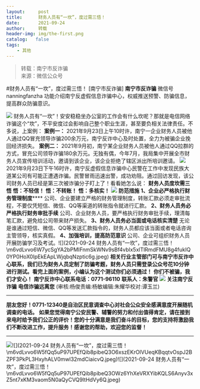 ```yaml
---
layout:     post
title:      财务人员有“一坎”，度过需三悟！
date:       2021-09-24
author:     转载
header-img: img/the-first.png
catalog:   false
tags:
    - 其他
---
```


<blockquote><p>转载：南宁市反诈骗<br>
来源：微信公众号</p></blockquote>

#财务人员有“一坎”，度过需三悟！
[南宁市反诈骗]
**南宁市反诈骗**
微信号nanningfanzha
功能介绍南宁反虚假信息诈骗中心，权威推送预警、防骗信息，提高群众防骗意识。

![]({{site.baseurl}}/postimg/m6vdLvvo6W5iaqtFlbC2aKtxz0cgAUufMCLNZjTFq3atj7KNzA5jndiaFCUL151ExlvRyBicqsE2ibqpx1OibZrS54A.gif)
财务人员有“一坎”！安安稳稳坐办公室的工作会有什么坎呢？那就是电信网络诈骗这个“坎”，不平安度过会影响自己整个职业生涯，甚至要负相关法律责任。不多说，上案例：
**案例一：**
2021年9月23日上午10时许，南宁一企业财务人员被他人通过QQ冒充领导诈骗200余万元，南宁反诈中心及时处置，全力为被骗企业挽回经济损失。
**案例二：**
2021年9月初，南宁某企业财务人员被他人通过QQ拉群的方式，冒充公司领导诈骗180余万元。无独有偶，今年7月，我局集中开展全市财务人员宣传培训活动，邀请到该企业，该企业拒绝了辖区派出所培训邀请。
![]({{site.baseurl}}/postimg/m6vdLvvo6W6cAwlAzGkbkGiab24KP1IML7QgkexibKITdU8PCiaOuM1K35YPo3S7utErbxDRBvXxfQBww48kTjCaQ.jpeg)
2021年9月23日下午16时许，南宁反虚假信息诈骗中心民警在工作中发现民族大道某公司有可能正遭遇诈骗。民警冒雨迅速出警，成功劝阻。通过回访发现，该公司财务人员已经是第三次被诈骗分子盯上了！看看她怎么说：
**财务人员度坎需三悟**
**悟：不轻信！**
**悟：不转账！**
**悟：多核实！**
![]({{site.baseurl}}/postimg/OUicWJdJoz3FXVbgIBcu7g3EibT9fUHVR8Szgt4F47h58AoRANTePN8JPmumFNpU5YjDzyvRP5fjLeWMAWE2Ziar48lYZjoNBuv.svg)
**防范措施**
**1、企业必严格执行财务管理制度******
公司、企业要建立严格的财务管理制度，转账汇款必须走审批流程，不要仅凭短信、微信、QQ等渠道的转账指令就进行汇款。
**2、财务人员务必严格执行财务审批手续**
公司、企业财务人员，要严格执行财务审批手续，理清每笔汇款，避免给公司带来财产损失。
**3、财务人员务必当面或电话核实清楚**
无论是谁通过短信、微信、QQ等发送汇款指令的，财务人员都应该当面或者电话咨询主管领导，核实真假。
**4、加强培训，提高防范意识**
公司、企业可组织财务人员开展防骗学习及考试。![](2021-09-24
财务人员有“一坎”，度过需三悟！\\m6vdLvvo6W7ycSgYA2bPMIFnmSkWNv9sBf4vblx5xlTlRmdFMU8g4fukIQ0YP0HoX0IpEkEApLWjqbqNzptic6g.jpeg)
**相关行业主管部门可与南宁市反诈中心联系，我们已为财务人员定制了防骗考题，财务人员只需登录公众号花10分钟进行测试。看完上面的案例，小编认为这个测试你们必须通过！**
**你们不被骗，我们才安心！**
**南宁反诈中心联系电话：0771-96110**
**联系人：朱警官**
![]({{site.baseurl}}/postimg/m6vdLvvo6W6cAwlAzGkbkGiab24KP1IMLsEFGxmw0tG9ibNrj1K3e8Ultia4YJDZZzT3B4dKg83PLvnfg8cZuAicuQ.jpeg)
**关注南宁反诈骗**
**电信诈骗远离您**
(审核:杨俊责编:杨敏编辑:朱耀华校对:谭玉兰)
***
******朋友您好！0771-12340是****自治区民意调查中心对社会公众安全感满意度开展随机调查的电话。**
**如果您觉得南宁公安民警、辅警的努力和付出值得肯定，请在接到来电时给予我们公正的评价！您的十分满意是我们奋斗的目标，您的支持将激励我们不断改进工作，提升服务！感谢您的帮助，欢迎您的监督！**
****
![]({{site.baseurl}}/postimg/m6vdLvvo6W5fQq5uP97UPEfQib8pibeQ3OIeVDxD23H3A2hshm9VPKwY5lU5bLvcdcrPes5XplD3ibsbDFZwyKDqA.jpeg)![](2021-09-24
财务人员有“一坎”，度过需三悟！\\m6vdLvvo6W5fQq5uP97UPEfQib8pibeQ3O6xszEKrOIVUeqKBqqtvOspJ2BZPF3PkPL3HxyhALV0mwl32mdCiaicvQ.jpeg)![](2021-09-24
财务人员有“一坎”，度过需三悟！\\m6vdLvvo6W5fQq5uP97UPEfQib8pibeQ3OWz6YhXeVRXYibKQLS6Anyv3xZ5nt7xKM3vaom5N0aQyCVQ9ltHdVy6Q.jpeg)
